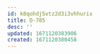 ```yaml
---
id: k8qohdj5vtz2d3i3vhhurix
title: D-785
desc: ''
updated: 1671120383906
created: 1671120380458
---
```


